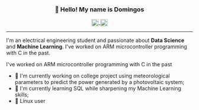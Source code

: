 <h3 align="center">👋 Hello! My name is Domingos</h3>

<p align="center">
<a href="https://twitter.com/nisdogom">
  <img align="center" alt="Twitter" width="20px" src="https://simpleicons.now.sh/twitter/495f7e" />
</a>
 
<a href="https://linkedin.com/in/domingospg">
  <img align="center" alt="LinkedIn" width="20px" src="https://simpleicons.now.sh/linkedin/495f7e" />
</a>
</p>

-------------------------------------

I'm an electrical engineering student and passionate about **Data Science** and **Machine Learning**. I've worked on ARM microcontroller programming with C in the past.

I've worked on ARM microcontroller programming with C in the past

  - 🔭 I'm currently working on college project using meteorological parameters to predict the power generated by a photovoltaic system;
  - 🌱 I'm currently learning SQL while sharpening my Machine Learning skills;
  - 🐧 Linux user


<!--
**domingosp/domingosp** is a ✨ _special_ ✨ repository because its `README.md` (this file) appears on your GitHub profile.

Here are some ideas to get you started:

- 🔭 I’m currently working on ...
- 🌱 I’m currently learning ...
- 👯 I’m looking to collaborate on ...
- 🤔 I’m looking for help with ...
- 💬 Ask me about ...
- 📫 How to reach me: ...
- 😄 Pronouns: ...
- ⚡ Fun fact: ...
<p align="center">
  <a href="">Linkedin</a> •
  <a href="">Twitter</a>
</p>
-->


